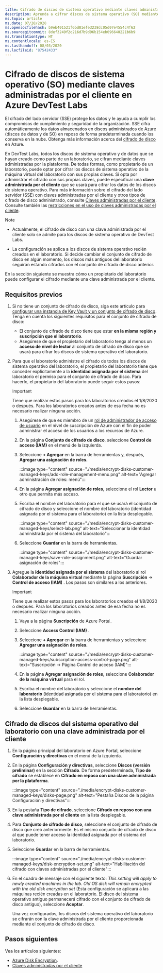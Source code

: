 ```yaml
---
title: Cifrado de discos de sistema operativo mediante claves administradas por el cliente en Azure DevTest Labs
description: Aprenda a cifrar discos de sistema operativo (SO) mediante claves administradas por el cliente en Azure DevTest Labs.
ms.topic: article
ms.date: 07/28/2020
ms.openlocfilehash: b9eb401521f6bd81efe3238dc05d07e4554c4f62
ms.sourcegitcommit: 8def3249f2c216d7b9d96b154eb096640221b6b9
ms.translationtype: HT
ms.contentlocale: es-ES
ms.lasthandoff: 08/03/2020
ms.locfileid: "87542433"
---
```

# <a name="encrypt-operating-system-os-disks-using-customer-managed-keys-in-azure-devtest-labs"></a>Cifrado de discos de sistema operativo (SO) mediante claves administradas por el cliente en Azure DevTest Labs
El cifrado del lado servidor (SSE) protege los datos y le ayuda a cumplir los compromisos de cumplimiento y seguridad de la organización. SSE cifra automáticamente los datos almacenados en discos administrados de Azure (discos de datos y de SO) en reposo de forma predeterminada cuando los conserva en la nube. Obtenga más información acerca del [cifrado de disco](../virtual-machines/windows/disk-encryption.md) en Azure. 

En DevTest Labs, todos los discos de sistema operativo y de datos que se hayan creado como parte de un laboratorio, se cifran mediante claves administradas por la plataforma. De todas formas, como propietario de un laboratorio, puede optar por cifrar los discos de sistema operativo de la máquina virtual del laboratorio con sus propias claves. Si opta por administrar el cifrado con sus propias claves, puede especificar una **clave administrada por el cliente** que se usará para cifrar los datos de los discos de sistema operativo. Para más información sobre el cifrado del lado servidor (SSE) con claves administradas por el cliente y otros tipos de cifrado de disco administrado, consulte [Claves administradas por el cliente](../virtual-machines/windows/disk-encryption.md#customer-managed-keys). Consulte también las [restricciones en el uso de claves administradas por el cliente](../virtual-machines/windows/disks-enable-customer-managed-keys-portal.md#restrictions).


> [!NOTE]
> - Actualmente, el cifrado de disco con una clave administrada por el cliente solo se admite para los discos de sistema operativo de DevTest Labs. 
> 
> - La configuración se aplica a los discos de sistema operativo recién creados en el laboratorio. Si decide cambiar el conjunto de cifrado de disco en algún momento, los discos más antiguos del laboratorio seguirán estando cifrados con el conjunto de cifrado de disco anterior. 

En la sección siguiente se muestra cómo un propietario del laboratorio puede configurar el cifrado mediante una clave administrada por el cliente.

## <a name="pre-requisites"></a>Requisitos previos

1. Si no tiene un conjunto de cifrado de disco, siga este artículo para [configurar una instancia de Key Vault y un conjunto de cifrado de disco](../virtual-machines/windows/disks-enable-customer-managed-keys-portal.md#set-up-your-azure-key-vault). Tenga en cuenta los siguientes requisitos para el conjunto de cifrado de disco: 

    - El conjunto de cifrado de disco tiene que estar **en la misma región y suscripción que el laboratorio**. 
    - Asegúrese de que el propietario del laboratorio tenga al menos un **acceso de nivel de lector** al conjunto de cifrado de disco que se usará para cifrar los discos de sistema operativo del laboratorio.  
2. Para que el laboratorio administre el cifrado de todos los discos de sistema operativo del laboratorio, el propietario del laboratorio tiene que conceder explícitamente a la **identidad asignada por el sistema** del laboratorio el permiso para el conjunto de cifrado de disco. Para hacerlo, el propietario del laboratorio puede seguir estos pasos:

    > [!IMPORTANT]
    > Tiene que realizar estos pasos para los laboratorios creados el 1/8/2020 o después. Para los laboratorios creados antes de esa fecha no es necesario realizar ninguna acción.

    1. Asegúrese de que es miembro de un [rol de administrador de acceso de usuario](../role-based-access-control/built-in-roles.md#user-access-administrator) en el nivel de suscripción de Azure con el fin de poder administrar el acceso de los usuarios a los recursos de Azure. 
    1. En la página **Conjunto de cifrado de disco**, seleccione **Control de acceso (IAM)** en el menú de la izquierda. 
    1. Seleccione **+ Agregar** en la barra de herramientas y, después, **Agregar una asignación de roles**.  

        :::image type="content" source="./media/encrypt-disks-customer-managed-keys/add-role-management-menu.png" alt-text="Agregar administración de roles: menú":::
    1. En la página **Agregar asignación de roles**, seleccione el rol **Lector** u otro que permita más acceso. 
    1. Escriba el nombre del laboratorio para el que se usará el conjunto de cifrado de disco y seleccione el nombre del laboratorio (identidad asignada por el sistema para el laboratorio) en la lista desplegable. 
    
        :::image type="content" source="./media/encrypt-disks-customer-managed-keys/select-lab.png" alt-text="Seleccionar la identidad administrada por el sistema del laboratorio":::        
    1. Seleccione **Guardar** en la barra de herramientas. 

        :::image type="content" source="./media/encrypt-disks-customer-managed-keys/save-role-assignment.png" alt-text="Guardar asignación de roles":::
3. Agregue la **identidad asignada por el sistema** del laboratorio al rol **Colaborador de la máquina virtual** mediante la página **Suscripción** -> **Control de acceso (IAM)** . Los pasos son similares a los anteriores. 

    > [!IMPORTANT]
    > Tiene que realizar estos pasos para los laboratorios creados el 1/8/2020 o después. Para los laboratorios creados antes de esa fecha no es necesario realizar ninguna acción.

    1. Vaya a la página **Suscripción** de Azure Portal. 
    1. Seleccione **Access Control (IAM)** . 
    1. Seleccione **+ Agregar** en la barra de herramientas y seleccione **Agregar una asignación de roles**. 
    
        :::image type="content" source="./media/encrypt-disks-customer-managed-keys/subscription-access-control-page.png" alt-text="Suscripción -> Página Control de acceso (IAM)":::
    1. En la página **Agregar asignación de roles**, seleccione **Colaborador de la máquina virtual** para el rol.
    1. Escriba el nombre del laboratorio y seleccione el **nombre del laboratorio** (identidad asignada por el sistema para el laboratorio) en la lista desplegable. 
    1. Seleccione **Guardar** en la barra de herramientas. 

## <a name="encrypt-lab-os-disks-with-a-customer-managed-key"></a>Cifrado de discos del sistema operativo del laboratorio con una clave administrada por el cliente 

1. En la página principal del laboratorio en Azure Portal, seleccione **Configuración y directivas** en el menú de la izquierda. 
1. En la página **Configuración y directivas**, seleccione **Discos (versión preliminar)** en la sección **Cifrado**. De forma predeterminada, **Tipo de cifrado** se establece en **Cifrado en reposo con una clave administrada por la plataforma**.

    :::image type="content" source="./media/encrypt-disks-customer-managed-keys/disks-page.png" alt-text="Pestaña Discos de la página Configuración y directivas":::
1. En la pestaña **Tipo de cifrado**, seleccione **Cifrado en reposo con una clave administrada por el cliente** en la lista desplegable. 
1. Para **Conjunto de cifrado de disco**, seleccione el conjunto de cifrado de disco que creó anteriormente. Es el mismo conjunto de cifrado de disco al que puede tener acceso la identidad asignada por el sistema del laboratorio.
1. Seleccione **Guardar** en la barra de herramientas. 

    :::image type="content" source="./media/encrypt-disks-customer-managed-keys/disk-encryption-set.png" alt-text="Habilitación del cifrado con claves administradas por el cliente":::
1. En el cuadro de mensaje con el siguiente texto: *This setting will apply to newly created machines in the lab. Old OS disk will remain encrypted with the old disk encryption set* (Esta configuración se aplicará a las máquinas recién creadas en el laboratorio. El disco del sistema operativo antiguo permanecerá cifrado con el conjunto de cifrado de disco antiguo), seleccione **Aceptar**. 

    Una vez configurados, los discos del sistema operativo del laboratorio se cifrarán con la clave administrada por el cliente proporcionada mediante el conjunto de cifrado de disco. 

## <a name="next-steps"></a>Pasos siguientes
Vea los artículos siguientes: 

- [Azure Disk Encryption](../virtual-machines/windows/disk-encryption.md). 
- [Claves administradas por el cliente](../virtual-machines/windows/disk-encryption.md#customer-managed-keys) 
